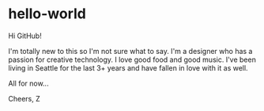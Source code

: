 # hello-world


Hi GitHub!

I'm totally new to this so I'm not sure what to say. I'm a designer who has a passion for creative technology. I love good food and good music. I've been living in Seattle for the last 3+ years and have fallen in love with it as well.

All for now...

Cheers,
Z
